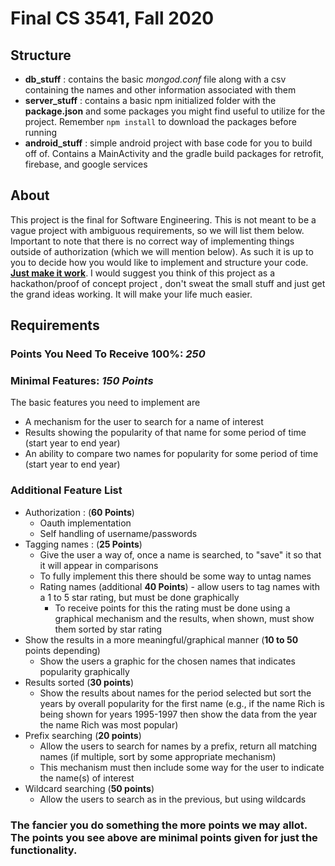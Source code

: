 # Final CS 3541, Fall 2020

## Structure

* **db_stuff** : contains the basic *mongod.conf* file along with a csv containing the names and other information associated with them
* **server_stuff** : contains a basic npm initialized folder with the **package.json** and some packages you might find useful to utilize for the project. Remember ```npm install``` to download the packages before running
* **android_stuff** : simple android project with base code for you to build off of. Contains a MainActivity and the gradle build packages for retrofit, firebase, and google services

## About

This project is the final for Software Engineering. This is not meant to be a vague project with ambiguous requirements, so we will list them below. Important to note that there is no correct way of implementing things outside of authorization (which we will mention below). As such it is up to you to decide how you would like to implement and structure your code. **<u>Just make it work</u>**. I would suggest you think of this project as a hackathon/proof of concept project , don't sweat the small stuff and just get the grand ideas working. It will make your life much easier.

## Requirements

### Points You Need To Receive 100%: ***250***

### Minimal Features: ***150 Points***

The basic features you need to implement are 
* A mechanism for the user to search for a name of interest
* Results showing the popularity of that name for some period of time (start year to end year)
* An ability to compare two names for popularity for some period of time (start year to end year)

### Additional Feature List  

* Authorization : (**60 Points**)
  * Oauth implementation
  * Self handling of username/passwords
* Tagging names : (**25 Points**)
  * Give the user a way of, once a name is searched, to "save" it so that it will appear in comparisons
  * To fully implement this there should be some way to untag names
  * Rating names (additional **40 Points**) - allow users to tag names with a 1 to 5 star rating, but must be done graphically
    * To receive points for this the rating must be done using a graphical mechanism and the results, when shown, must show them sorted by star rating
* Show the results in a more meaningful/graphical manner (**10 to 50** points depending)
  * Show the users a graphic for the chosen names that indicates popularity graphically
* Results sorted (**30 points**)
  * Show the results about names for the period selected but sort the years by overall popularity for the first name (e.g., if the name Rich is being shown for years 1995-1997 then show the data from the year the name Rich was most popular)
* Prefix searching (**20 points**)
  * Allow the users to search for names by a prefix, return all matching names (if multiple, sort by some appropriate mechanism)
  * This mechanism must then include some way for the user to indicate the name(s) of interest
* Wildcard searching (**50 points**)
  * Allow the users to search as in the previous, but using wildcards
  
### The fancier you do something the more points we may allot. The points you see above are minimal points given for just the functionality.
